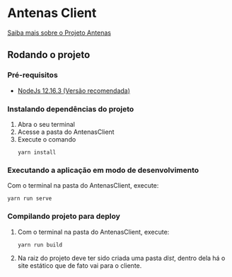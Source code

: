# Antenas Client

[Saiba mais sobre o Projeto Antenas](https://github.com/antena-dream-team/Antenas)

## Rodando o projeto

### Pré-requisitos
- [NodeJs 12.16.3 (Versão recomendada)](https://nodejs.org/en/download/)

### Instalando dependências do projeto
1. Abra o seu terminal
2. Acesse a pasta do AntenasClient
3. Execute o comando
    ```
    yarn install
    ```

### Executando a aplicação em modo de desenvolvimento

Com o terminal na pasta do AntenasClient, execute:
```
yarn run serve
```

### Compilando projeto para deploy

1. Com o terminal na pasta do AntenasClient, execute:
    ```
    yarn run build
    ```
2. Na raiz do projeto deve ter sido criada uma pasta _dist_, dentro dela há o site estático que de fato vai para o cliente.
